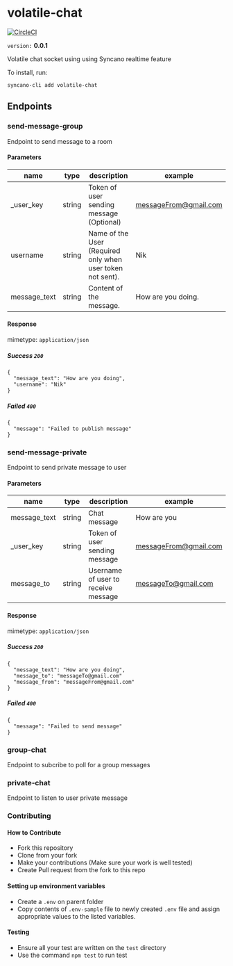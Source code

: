 # volatile-chat

[![CircleCI](https://circleci.com/gh/Syncano/syncano-socket-volatile-chat.svg?style=svg)](https://circleci.com/gh/Syncano/syncano-socket-volatile-chat)

`version:` **0.0.1**

Volatile chat socket using using Syncano realtime feature

To install, run:

```
syncano-cli add volatile-chat
```

## Endpoints

### send-message-group

Endpoint to send message to a room

#### Parameters

| name | type | description | example
| ---- | ---- | ----------- | -------
| _user_key | string | Token of user sending message (Optional) | messageFrom@gmail.com
| username | string | Name of the User (Required only when user token not sent). | Nik
| message_text | string | Content of the message. | How are you doing.



#### Response

mimetype: `application/json`

##### Success `200`

```
{
  "message_text": "How are you doing",
  "username": "Nik"
}
```

##### Failed `400`

```
{
  "message": "Failed to publish message"
}
```

### send-message-private

Endpoint to send private message to user

#### Parameters

| name | type | description | example
| ---- | ---- | ----------- | -------
| message_text | string | Chat message | How are you
| _user_key | string | Token of user sending message | messageFrom@gmail.com
| message_to | string | Username of user to receive message | messageTo@gmail.com



#### Response

mimetype: `application/json`

##### Success `200`

```
{
  "message_text": "How are you doing",
  "message_to": "messageTo@gmail.com"
  "message_from": "messageFrom@gmail.com"
}
```

##### Failed `400`

```
{
  "message": "Failed to send message"
}
```

### group-chat

Endpoint to subcribe to poll for a group messages

### private-chat

Endpoint to listen to user private message


### Contributing

#### How to Contribute
  * Fork this repository
  * Clone from your fork
  * Make your contributions (Make sure your work is well tested)
  * Create Pull request from the fork to this repo

#### Setting up environment variables
  * Create a `.env` on parent folder
  * Copy contents of `.env-sample` file to newly created `.env` file and assign appropriate values to the listed variables.

#### Testing
  * Ensure all your test are written on the `test` directory
  * Use the command `npm test` to run test

